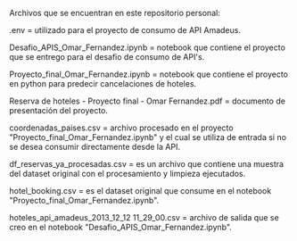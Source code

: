 Archivos que se encuentran en este repositorio personal:

.env = utilizado para el proyecto de consumo de API Amadeus.

Desafio_APIS_Omar_Fernandez.ipynb = notebook que contiene el proyecto que se entrego para el desafio de consumo de API's.

Proyecto_final_Omar_Fernandez.ipynb = notebook que contiene el proyecto en python para predecir cancelaciones de hoteles.

Reserva de hoteles - Proyecto final - Omar Fernandez.pdf = documento de presentación del proyecto.

coordenadas_paises.csv = archivo procesado en el proyecto "Proyecto_final_Omar_Fernandez.ipynb" y el cual se utiliza de entrada si no se desea consumir directamente desde la API.

df_reservas_ya_procesadas.csv = es un archivo que contiene una muestra del dataset original con el procesamiento y limpieza ejecutados.

hotel_booking.csv = es el dataset original que consume en el notebook "Proyecto_final_Omar_Fernandez.ipynb".

hoteles_api_amadeus_2013_12_12 11_29_00.csv = archivo de salida que se creo en el notebook "Desafio_APIS_Omar_Fernandez.ipynb".
